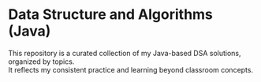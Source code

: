 # Data Structure and Algorithms (Java)

This repository is a curated collection of my Java-based DSA solutions, organized by topics.  
It reflects my consistent practice and learning beyond classroom concepts.

